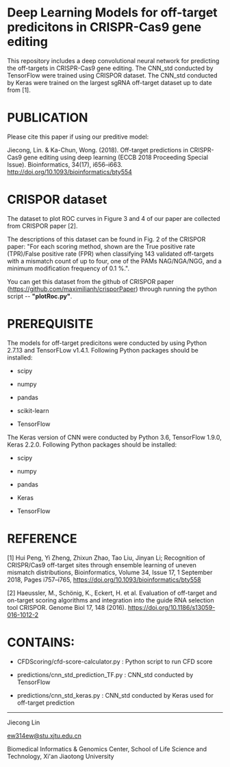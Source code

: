 # Deep Learning Models for off-target predicitons in CRISPR-Cas9 gene editing
This repository includes a deep convolutional neural network for predicting the off-targets in CRISPR-Cas9 gene editing. The CNN_std conducted by TensorFlow were trained using CRISPOR dataset. The CNN_std conducted by Keras were trained on the largest sgRNA off-target dataset up to date from [1].

# PUBLICATION
Please cite this paper if using our preditive model:

Jiecong, Lin. & Ka-Chun, Wong. (2018). Off-target predictions in CRISPR-Cas9 gene editing using deep learning (ECCB 2018 Proceeding Special Issue). Bioinformatics, 34(17), i656–i663. http://doi.org/10.1093/bioinformatics/bty554

# CRISPOR dataset
The dataset to plot ROC curves in Figure 3 and 4 of our paper are collected from CRISPOR paper [2]. 

The descriptions of this dataset can be found in Fig. 2 of the CRISPOR paper: "For each scoring method, shown are the True positive rate (TPR)/False positive rate (FPR) when classifying 143 validated off-targets with a mismatch count of up to four, one of the PAMs NAG/NGA/NGG, and a minimum modification frequency of 0.1 %.". 

You can get this dataset from the github of CRISPOR paper (https://github.com/maximilianh/crisporPaper) through running the python script -- **"plotRoc.py"**.

# PREREQUISITE
The models for off-target predicitons were conducted by using Python 2.7.13 and TensorFLow v1.4.1. 
Following Python packages should be installed:
<ul>
<li><p>scipy</p></li>
<li><p>numpy</p></li>
<li><p>pandas</p></li>
<li><p>scikit-learn</p></li>
<li><p>TensorFlow</p></li>
</ul>

The Keras version of CNN were conducted by Python 3.6, TensorFlow 1.9.0, Keras 2.2.0.
Following Python packages should be installed:
<ul>
<li><p>scipy</p></li>
<li><p>numpy</p></li>
<li><p>pandas</p></li>
<li><p>Keras</p></li>
<li><p>TensorFlow</p></li>
</ul>

# REFERENCE

[1] Hui Peng, Yi Zheng, Zhixun Zhao, Tao Liu, Jinyan Li; Recognition of CRISPR/Cas9 off-target sites through ensemble learning of uneven mismatch distributions, Bioinformatics, Volume 34, Issue 17, 1 September 2018, Pages i757–i765, https://doi.org/10.1093/bioinformatics/bty558

[2] Haeussler, M., Schönig, K., Eckert, H. et al. Evaluation of off-target and on-target scoring algorithms and integration into the guide RNA selection tool CRISPOR. Genome Biol 17, 148 (2016). https://doi.org/10.1186/s13059-016-1012-2

# CONTAINS:
<ul>
<li><p>CFDScoring/cfd-score-calculator.py : Python script to run CFD score </p></li>
<li><p>predictions/cnn_std_prediction_TF.py : CNN_std conducted by TensorFlow</p></li>
<li><p>predictions/cnn_std_keras.py : CNN_std conducted by Keras used for off-target prediction </p></li>
</p></li>
</ul>

---------------------------------------
Jiecong Lin

ew314ew@stu.xjtu.edu.cn

Biomedical Informatics & Genomics Center, School of Life Science and Technology, Xi'an Jiaotong University
